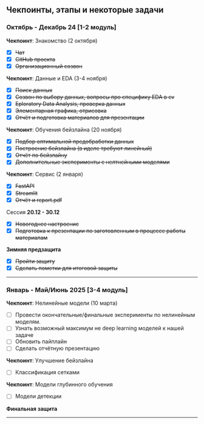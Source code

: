 ## Чекпоинты, этапы и некоторые задачи
### Октябрь - Декабрь 24 [1-2 модуль]

**Чекпоинт**: Знакомство (2 октября)
- [x] ~~Чат~~
- [x] ~~GitHub проекта~~
- [x] ~~Организационный созвон~~

**Чекпоинт**: Данные и EDA (3-4 ноября)
- [x] ~~Поиск данных~~
- [x] ~~Созвон по выбору данных, вопросы про специфику EDA в cv~~
- [x] ~~Eploratory Data Analysis, проверка данных~~
- [x] ~~Элементарная графика, отрисовка~~
- [x] ~~Отчёт и подготовка материалов для презентации~~

**Чекпоинт**: Обучения бейзлайна (20 ноября)
- [x] ~~Подбор оптимальной предобработки данных~~
- [x] ~~Построение бейзлайна (в иделе требуют линейный)~~
- [x] ~~Отчёт по бейзлайну~~
- [x] ~~Дополнительные эксперименты с нелтнейными моделями~~

**Чекпоинт**: Сервис (2 января)
- [x] ~~FastAPI~~
- [x] ~~Streamlit~~
- [x] ~~Отчёт и report.pdf~~

Сессия **20.12 - 30.12**
- [x] ~~Новогоднее настроение~~
- [x] ~~Подготовка к презентации по заготовленным в процессе работы материалам~~

**Зимняя предзащита**
- [x] ~~Пройти защиту~~
- [x] ~~Сделать пометки для итоговой защиты~~

---

### Январь - Май/Июнь 2025 [3-4 модуль]

**Чекпоинт**: Нелинейные модели (10 марта)
- [ ] Провести окончательные/финальные эксперименты по нелинейным моделям.
- [ ] Узнать возможный максимум не deep learning моделей к нашей задаче
- [ ] Обновить пайплайн
- [ ] Сделать отчётную презентацию

**Чекпоинт**: Улучшение бейзлайна

- [ ] Классификация сетками

**Чекпоинт**: Модели глубинного обучения

- [ ] Модели детекции



**Финальная защита**

---

